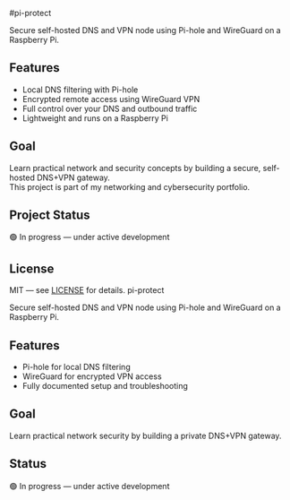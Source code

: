 #pi-protect

Secure self-hosted DNS and VPN node using Pi-hole and WireGuard on a Raspberry Pi.

## Features
- Local DNS filtering with Pi-hole
- Encrypted remote access using WireGuard VPN
- Full control over your DNS and outbound traffic
- Lightweight and runs on a Raspberry Pi

## Goal
Learn practical network and security concepts by building a secure, self-hosted DNS+VPN gateway.  
This project is part of my networking and cybersecurity portfolio.

## Project Status
🟢 In progress — under active development

## License
MIT — see [LICENSE](./LICENSE) for details. pi-protect

Secure self-hosted DNS and VPN node using Pi-hole and WireGuard on a Raspberry Pi.

## Features
- Pi-hole for local DNS filtering
- WireGuard for encrypted VPN access
- Fully documented setup and troubleshooting

## Goal
Learn practical network security by building a private DNS+VPN gateway.

## Status
🟢 In progress — under active development
